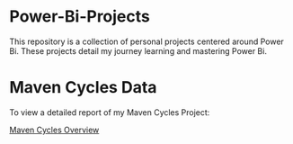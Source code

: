 # Power-Bi-Projects
This repository is a collection of personal projects centered around Power Bi. These projects detail my journey learning and mastering Power Bi.

# Maven Cycles Data

To view a detailed report of my Maven Cycles Project: 

[Maven Cycles Overview](https://github.com/Kirlewn/Power-Bi-Projects/blob/6a0e5c4b069b562ee2c40683cbc4e0aaf12abad3/Maven%20Cycles/Maven%20Cycles%20Project%20Overview.md )
